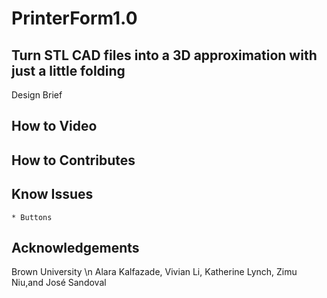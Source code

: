 # PrinterForm1.0

## Turn STL CAD files into a 3D approximation with just a little folding

Design Brief

## How to Video

## How to Contributes

## Know Issues
	* Buttons

## Acknowledgements
Brown University \n
Alara Kalfazade, Vivian Li, Katherine Lynch, Zimu Niu,and José Sandoval
